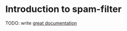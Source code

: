 # Introduction to spam-filter

TODO: write [great documentation](http://jacobian.org/writing/great-documentation/what-to-write/)
